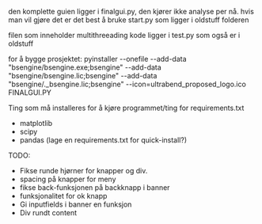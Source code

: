 den komplette guien ligger i finalgui.py, den kjører ikke analyse per nå. hvis man vil gjøre det er det best å bruke start.py som ligger i oldstuff folderen

filen som inneholder multithreeading kode ligger i test.py som også er i oldstuff

for å bygge prosjektet:
pyinstaller --onefile --add-data "bsengine/bsengine.exe;bsengine" --add-data "bsengine/bsengine.lic;bsengine" --add-data "bsengine/._bsengine.lic;bsengine" --icon=ultrabend_proposed_logo.ico FINALGUI.PY


Ting som må installeres for å kjøre programmet/ting for requirements.txt
- matplotlib
- scipy
- pandas
(lage en requirements.txt for quick-install?)



TODO:
- Fikse runde hjørner for knapper og div.
- spacing på knapper for meny
- fikse back-funksjonen på backknapp i banner
- funksjonalitet for ok knapp
- Gi inputfields i banner en funksjon
- Div rundt content
